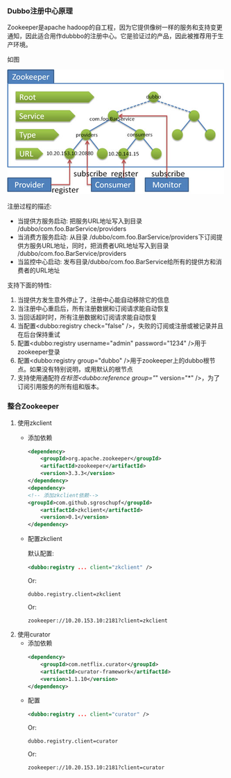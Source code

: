 ### **Dubbo注册中心原理**
Zookeeper是apache hadoop的自工程，因为它提供像树一样的服务和支持变更通知，因此适合用作dubbbo的注册中心。它是验证过的产品，因此被推荐用于生产环境。

如图

![](dubbo/dubbo-zookeeper.jpg)

注册过程的描述:

* 当提供方服务启动: 把服务URL地址写入到目录 /dubbo/com.foo.BarService/providers
* 当消费方服务启动: 从目录 /dubbo/com.foo.BarService/providers下订阅提供方服务URL地址，同时，把消费者URL地址写入到目录 /dubbo/com.foo.BarService/providers
* 当监控中心启动: 发布目录/dubbo/com.foo.BarService给所有的提供方和消费者的URL地址

支持下面的特性:
1. 当提供方发生意外停止了，注册中心能自动移除它的信息
2. 当注册中心重启后，所有注册数据和订阅请求能自动恢复
3. 当回话超时时，所有注册数据和订阅请求能自动恢复
4. 当配置<dubbo:registry check="false" />，失败的订阅或注册或被记录并且在后台保持重试
5. 配置<dubbo:registry username="admin" password="1234" />用于zookeeper登录
6. 配置<dubbo:registry group="dubbo" />用于zookeeper上的dubbo根节点。如果没有特别说明，或用默认的根节点
7. 支持使用通配符*在标签<dubbo:reference group="*" version="*" />，为了订阅引用服务的所有组和版本。


### **整合Zookeeper**
1. 使用zkclient
    * 添加依赖
        ```xml
        <dependency>
            <groupId>org.apache.zookeeper</groupId>
            <artifactId>zookeeper</artifactId>
            <version>3.3.3</version>
        </dependency>
        <dependency>
        <!-- 添加zkclient依赖-->
        <groupId>com.github.sgroschupf</groupId>
            <artifactId>zkclient</artifactId>
            <version>0.1</version>
        </dependency>
        ```
    * 配置zkclient

        默认配置:
        ```xml
        <dubbo:registry ... client="zkclient" />
        ```
        Or:
        ```
        dubbo.registry.client=zkclient
        ```
        Or:
        ```
        zookeeper://10.20.153.10:2181?client=zkclient
        ```
2. 使用curator
    * 添加依赖
        ```xml
        <dependency>
            <groupId>com.netflix.curator</groupId>
            <artifactId>curator-framework</artifactId>
            <version>1.1.10</version>
        </dependency>
        ```
    * 配置
        ```xml
        <dubbo:registry ... client="curator" />
        ```
        Or:
        ```
        dubbo.registry.client=curator
        ```
        Or:
        ```
        zookeeper://10.20.153.10:2181?client=curator
        ```

